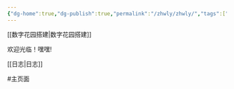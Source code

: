 ```yaml
---
{"dg-home":true,"dg-publish":true,"permalink":"/zhwly/zhwly/","tags":["gardenEntry"],"dgPassFrontmatter":true,"noteIcon":""}
---
```


[[数字花园搭建\|数字花园搭建]]

欢迎光临！嘿嘿!

[[日志\|日志]]


#主页面